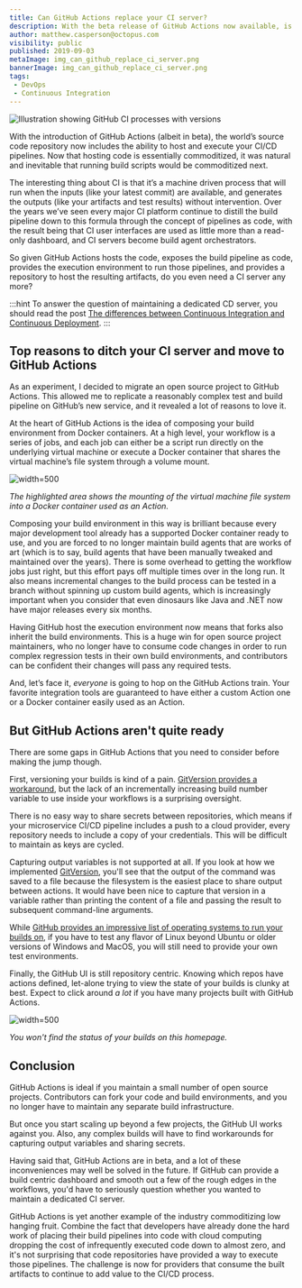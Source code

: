 ```yaml
---
title: Can GitHub Actions replace your CI server?
description: With the beta release of GitHub Actions now available, is it time to retire your in house CI server?
author: matthew.casperson@octopus.com
visibility: public
published: 2019-09-03
metaImage: img_can_github_replace_ci_server.png
bannerImage: img_can_github_replace_ci_server.png
tags:
 - DevOps
 - Continuous Integration
---
```


![Illustration showing GitHub CI processes with versions](img_can_github_replace_ci_server.png)

With the introduction of GitHub Actions (albeit in beta), the world’s source code repository now includes the ability to host and execute your CI/CD pipelines.  Now that hosting code is essentially commoditized, it was natural and inevitable that running build scripts would be commoditized next.

The interesting thing about CI is that it’s a machine driven process that will run when the inputs (like your latest commit) are available, and generates the outputs (like your artifacts and test results) without intervention. Over the years we’ve seen every major CI platform continue to distill the build pipeline down to this formula through the concept of pipelines as code, with the result being that CI user interfaces are used as little more than a read-only dashboard, and CI servers become build agent orchestrators.

So given GitHub Actions hosts the code, exposes the build pipeline as code, provides the execution environment to run those pipelines, and provides a repository to host the resulting artifacts, do you even need a CI server any more?

:::hint
To answer the question of maintaining a dedicated CD server, you should read the post [The differences between Continuous Integration and Continuous Deployment](/blog/2021-04/difference-between-ci-and-cd/index.md).
:::

## Top reasons to ditch your CI server and move to GitHub Actions

As an experiment, I decided to migrate an open source project to GitHub Actions. This allowed me to replicate a reasonably complex test and build pipeline on GitHub’s new service, and it revealed a lot of reasons to love it.

At the heart of GitHub Actions is the idea of composing your build environment from Docker containers. At a high level, your workflow is a series of jobs, and each job can either be a script run directly on the underlying virtual machine or execute a Docker container that shares the virtual machine’s file system through a volume mount.

![](volume-mounting.png "width=500")

*The highlighted area shows the mounting of the virtual machine file system into a Docker container used as an Action.*

Composing your build environment in this way is brilliant because every major development tool already has a supported Docker container ready to use, and you are forced to no longer maintain build agents that are works of art (which is to say, build agents that have been manually tweaked and maintained over the years). There is some overhead to getting the workflow jobs just right, but this effort pays off multiple times over in the long run. It also means incremental changes to the build process can be tested in a branch without spinning up custom build agents, which is increasingly important when you consider that even dinosaurs like Java and .NET now have major releases every six months.

Having GitHub host the execution environment now means that forks also inherit the build environments. This is a huge win for open source project maintainers, who no longer have to consume code changes in order to run complex regression tests in their own build environments, and contributors can be confident their changes will pass any required tests.

And, let’s face it, *everyone* is going to hop on the GitHub Actions train. Your favorite integration tools are guaranteed to have either a custom Action one or a Docker container easily used as an Action.

## But GitHub Actions aren't quite ready

There are some gaps in GitHub Actions that you need to consider before making the jump though.

First, versioning your builds is kind of a pain. [GitVersion provides a workaround](/blog/2019-08/versioning-with-github-actions/index.md), but the lack of an incrementally increasing build number variable to use inside your workflows is a surprising oversight.

There is no easy way to share secrets between repositories, which means if your microservice CI/CD pipeline includes a push to a cloud provider, every repository needs to include a copy of your credentials. This will be difficult to maintain as keys are cycled.

Capturing output variables is not supported at all. If you look at how we implemented [GitVersion](/blog/2019-08/versioning-with-github-actions/index.md), you'll see that the output of the command was saved to a file because the filesystem is the easiest place to share output between actions. It would have been nice to capture that version in a variable rather than printing the content of a file and passing the result to subsequent command-line arguments.

While [GitHub provides an impressive list of operating systems to run your builds on](https://help.github.com/en/articles/virtual-environments-for-github-actions), if you have to test any flavor of Linux beyond Ubuntu or older versions of Windows and MacOS, you will still need to provide your own test environments.

Finally, the GitHub UI is still repository centric. Knowing which repos have actions defined, let-alone trying to view the state of your builds is clunky at best. Expect to click around *a lot* if you have many projects built with GitHub Actions.

![](no-dashboard.png "width=500")

*You won't find the status of your builds on this homepage.*

## Conclusion

GitHub Actions is ideal if you maintain a small number of open source projects. Contributors can fork your code and build environments, and you no longer have to maintain any separate build infrastructure.

But once you start scaling up beyond a few projects, the GitHub UI works against you. Also, any complex builds will have to find workarounds for capturing output variables and sharing secrets.

Having said that, GitHub Actions are in beta, and a lot of these inconveniences may well be solved in the future. If GitHub can provide a build centric dashboard and smooth out a few of the rough edges in the workflows, you'd have to seriously question whether you wanted to maintain a dedicated CI server.

GitHub Actions is yet another example of the industry commoditizing low hanging fruit. Combine the fact that developers have already done the hard work of placing their build pipelines into code with cloud computing dropping the cost of infrequently executed code down to almost zero, and it's not surprising that code repositories have provided a way to execute those pipelines. The challenge is now for providers that consume the built artifacts to continue to add value to the CI/CD process.
